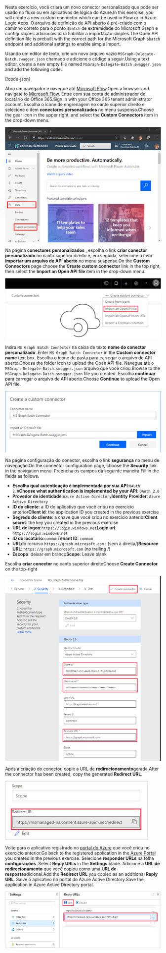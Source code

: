<!-- markdownlint-disable MD002 MD041 -->

<span data-ttu-id="5c27e-101">Neste exercício, você criará um novo conector personalizado que pode ser usado no fluxo ou em aplicativos de lógica do Azure.</span><span class="sxs-lookup"><span data-stu-id="5c27e-101">In this exercise, you will create a new custom connector which can be used in Flow or in Azure Logic Apps.</span></span> <span data-ttu-id="5c27e-102">O arquivo de definição de API aberto é pré-criado com o caminho correto para o ponto `$batch` de extremidade do Microsoft Graph e configurações adicionais para habilitar a importação simples.</span><span class="sxs-lookup"><span data-stu-id="5c27e-102">The Open API definition file is prebuilt with the correct path for the Microsoft Graph `$batch` endpoint and additional settings to enable simple import.</span></span>

<span data-ttu-id="5c27e-103">Usando um editor de texto, crie um novo arquivo vazio `MSGraph-Delegate-Batch.swagger.json` chamado e adicione o código a seguir.</span><span class="sxs-lookup"><span data-stu-id="5c27e-103">Using a text editor, create a new empty file named `MSGraph-Delegate-Batch.swagger.json` and add the following code.</span></span>

[!code-json[](../LabFiles/MSGraph-Delegate-Batch.swagger.json)]

<span data-ttu-id="5c27e-104">Abra um navegador e navegue até [Microsoft Flow](https://flow.microsoft.com).</span><span class="sxs-lookup"><span data-stu-id="5c27e-104">Open a browser and navigate to [Microsoft Flow](https://flow.microsoft.com).</span></span> <span data-ttu-id="5c27e-105">Entre com sua conta de administrador de locatário do Office 365.</span><span class="sxs-lookup"><span data-stu-id="5c27e-105">Sign in with your Office 365 tenant administrator account.</span></span> <span data-ttu-id="5c27e-106">Escolha o ícone de engrenagem no canto superior direito e selecione o item **conectores personalizados** no menu suspenso.</span><span class="sxs-lookup"><span data-stu-id="5c27e-106">Choose the gear icon in the upper right, and select the **Custom Connectors** item in the drop-down menu.</span></span>

![Uma captura de tela do menu suspenso no Microsoft Flow](./images/flow-conn1.png)

<span data-ttu-id="5c27e-108">Na página **conectores personalizados** , escolha o link **criar conector personalizado** no canto superior direito e, em seguida, selecione o item **importar um arquivo de API aberto** no menu suspenso.</span><span class="sxs-lookup"><span data-stu-id="5c27e-108">On the **Custom Connectors** page choose the **Create custom connector** link in the top right, then select the **Import an Open API file** item in the drop-down menu.</span></span>

 ![Uma captura de tela do menu suspenso criar conector personalizado no Microsoft Flow](./images/flow-conn2.png)

<span data-ttu-id="5c27e-110">Insira `MS Graph Batch Connector` na caixa de texto **nome do conector personalizado** .</span><span class="sxs-lookup"><span data-stu-id="5c27e-110">Enter `MS Graph Batch Connector` in the **Custom connector name** text box.</span></span> <span data-ttu-id="5c27e-111">Escolha o ícone de pasta para carregar o arquivo de API aberto.</span><span class="sxs-lookup"><span data-stu-id="5c27e-111">Choose the folder icon to upload the Open API file.</span></span> <span data-ttu-id="5c27e-112">Navegue até o `MSGraph-Delegate-Batch.swagger.json` arquivo que você criou.</span><span class="sxs-lookup"><span data-stu-id="5c27e-112">Browse to the `MSGraph-Delegate-Batch.swagger.json` file you created.</span></span> <span data-ttu-id="5c27e-113">Escolha **continuar** para carregar o arquivo de API aberto.</span><span class="sxs-lookup"><span data-stu-id="5c27e-113">Choose **Continue** to upload the Open API file.</span></span>

 ![Uma captura de tela da caixa de diálogo Criar conector personalizado](./images/flow-conn3.png)

<span data-ttu-id="5c27e-115">Na página configuração do conector, escolha o link **segurança** no menu de navegação.</span><span class="sxs-lookup"><span data-stu-id="5c27e-115">On the connector configuration page, choose the **Security** link in the navigation menu.</span></span> <span data-ttu-id="5c27e-116">Preencha os campos da seguinte maneira.</span><span class="sxs-lookup"><span data-stu-id="5c27e-116">Fill in the fields as follows.</span></span>

- <span data-ttu-id="5c27e-117">**Escolha qual autenticação é implementada por sua API**:`OAuth 2.0`</span><span class="sxs-lookup"><span data-stu-id="5c27e-117">**Choose what authentication is implemented by your API**: `OAuth 2.0`</span></span>
- <span data-ttu-id="5c27e-118">**Provedor de identidade**:`Azure Active Directory`</span><span class="sxs-lookup"><span data-stu-id="5c27e-118">**Identity Provider**: `Azure Active Directory`</span></span>
- <span data-ttu-id="5c27e-119">**ID do cliente**: a ID do aplicativo que você criou no exercício anterior</span><span class="sxs-lookup"><span data-stu-id="5c27e-119">**Client id**: the application ID you created in the previous exercise</span></span>
- <span data-ttu-id="5c27e-120">**Segredo do cliente**: a chave que você criou no exercício anterior</span><span class="sxs-lookup"><span data-stu-id="5c27e-120">**Client secret**: the key you created in the previous exercise</span></span>
- <span data-ttu-id="5c27e-121">**URL de logon**:`https://login.windows.net`</span><span class="sxs-lookup"><span data-stu-id="5c27e-121">**Login url**: `https://login.windows.net`</span></span>
- <span data-ttu-id="5c27e-122">**ID do locatário**:`common`</span><span class="sxs-lookup"><span data-stu-id="5c27e-122">**Tenant ID**: `common`</span></span>
- <span data-ttu-id="5c27e-123">**URL**do recurso `https://graph.microsoft.com` : (sem à direita/)</span><span class="sxs-lookup"><span data-stu-id="5c27e-123">**Resource URL**: `https://graph.microsoft.com` (no trailing /)</span></span>
- <span data-ttu-id="5c27e-124">**Escopo**: deixar em branco</span><span class="sxs-lookup"><span data-stu-id="5c27e-124">**Scope**: Leave blank</span></span>

<span data-ttu-id="5c27e-125">Escolha **criar conector** no canto superior direito</span><span class="sxs-lookup"><span data-stu-id="5c27e-125">Choose **Create Connector** on the top-right</span></span>

![Uma captura de tela da guia Segurança na configuração do conector](./images/flow-conn4.png)

<span data-ttu-id="5c27e-127">Após a criação do conector, copie a URL de **redirecionamento**gerada.</span><span class="sxs-lookup"><span data-stu-id="5c27e-127">After the connector has been created, copy the generated **Redirect URL**.</span></span>

![Uma captura de tela da URL de redirecionamento gerada](./images/flow-conn5.png)

<span data-ttu-id="5c27e-129">Volte para o aplicativo registrado no [portal do Azure](https://aad.portal.azure.com) que você criou no exercício anterior.</span><span class="sxs-lookup"><span data-stu-id="5c27e-129">Go back to the registered application in the [Azure Portal](https://aad.portal.azure.com) you created in the previous exercise.</span></span> <span data-ttu-id="5c27e-130">Selecione **responder URLs** na folha **configurações** .</span><span class="sxs-lookup"><span data-stu-id="5c27e-130">Select **Reply URLs** in the **Settings** blade.</span></span> <span data-ttu-id="5c27e-131">Adicione a **URL de redirecionamento** que você copiou como uma **URL de resposta**adicional.</span><span class="sxs-lookup"><span data-stu-id="5c27e-131">Add the **Redirect URL** you copied as an additional **Reply URL**.</span></span> <span data-ttu-id="5c27e-132">Salve o aplicativo no portal do Azure Active Directory.</span><span class="sxs-lookup"><span data-stu-id="5c27e-132">Save the application in Azure Active Directory portal.</span></span>

![Uma captura de tela da lâmina URLs de resposta no portal do Azure](./images/flow-conn6.png)
